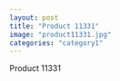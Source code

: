 ```yaml
---
layout: post
title: "Product 11331"
image: "product11331.jpg"
categories: "category1"
---
```

Product 11331
